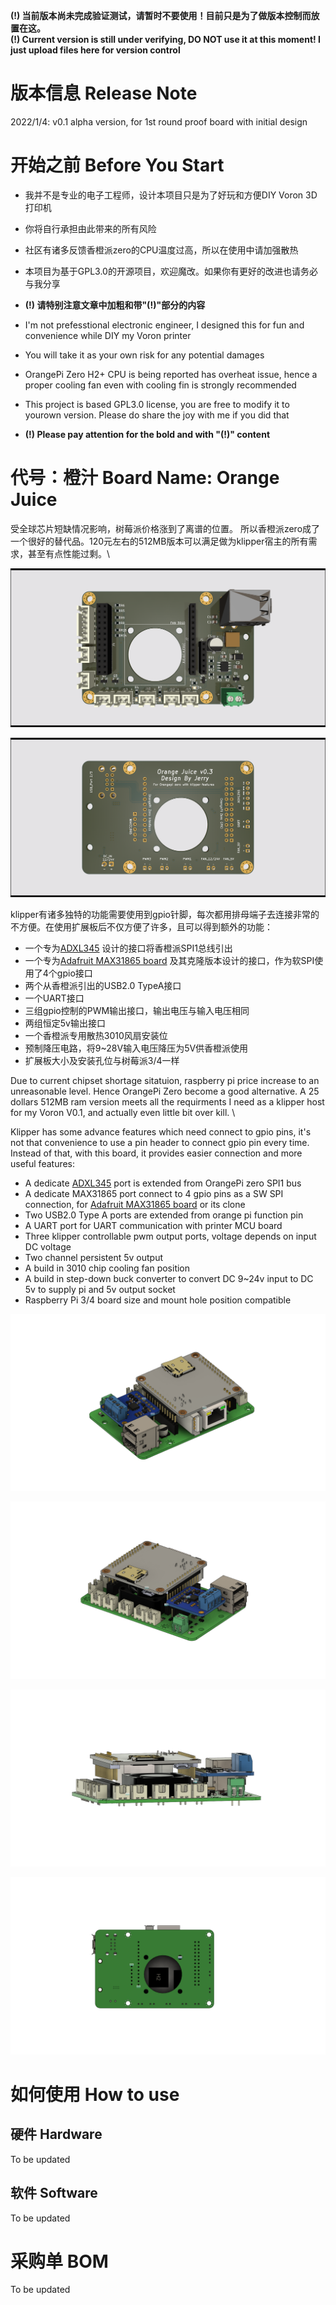 **(!) 当前版本尚未完成验证测试，请暂时不要使用！目前只是为了做版本控制而放置在这。** \
**(!) Current version is still under verifying, DO NOT use it at this moment! I just upload files here for version control**

# 版本信息 Release Note
2022/1/4: v0.1 alpha version, for 1st round proof board with initial design

# 开始之前 Before You Start 
- 我并不是专业的电子工程师，设计本项目只是为了好玩和方便DIY Voron 3D打印机
- 你将自行承担由此带来的所有风险
- 社区有诸多反馈香橙派zero的CPU温度过高，所以在使用中请加强散热
- 本项目为基于GPL3.0的开源项目，欢迎魔改。如果你有更好的改进也请务必与我分享 
- **(!) 请特别注意文章中加粗和带"(!)"部分的内容**

- I'm not prefesstional electronic engineer, I designed this for fun and convenience while DIY my Voron printer
- You will take it as your own risk for any potential damages
- OrangePi Zero H2+ CPU is being reported has overheat issue, hence a proper cooling fan even with cooling fin is strongly recommended
- This project is based GPL3.0 license, you are free to modify it to yourown version. Please do share the joy with me if you did that
- **(!) Please pay attention for the bold and with "(!)" content**

# 代号：橙汁 Board Name: Orange Juice
受全球芯片短缺情况影响，树莓派价格涨到了离谱的位置。
所以香橙派zero成了一个很好的替代品。120元左右的512MB版本可以满足做为klipper宿主的所有需求，甚至有点性能过剩。\

![](images/orange_juice_board_front.png)  

![](images/orange_juice_board_back.png)  

klipper有诸多独特的功能需要使用到gpio针脚，每次都用排母端子去连接非常的不方便。在使用扩展板后不仅方便了许多，且可以得到额外的功能：
- 一个专为[ADXL345](https://www.adafruit.com/product/1231) 设计的接口将香橙派SPI1总线引出
- 一个专为[Adafruit MAX31865 board](https://www.adafruit.com/product/3328) 及其克隆版本设计的接口，作为软SPI使用了4个gpio接口
- 两个从香橙派引出的USB2.0 TypeA接口
- 一个UART接口
- 三组gpio控制的PWM输出接口，输出电压与输入电压相同
- 两组恒定5v输出接口
- 一个香橙派专用散热3010风扇安装位
- 预制降压电路，将9~28V输入电压降压为5V供香橙派使用
- 扩展板大小及安装孔位与树莓派3/4一样

Due to current chipset shortage sitatuion, raspberry pi price increase to an unreasonable level. 
Hence OrangePi Zero become a good alternative. A 25 dollars 512MB ram version meets all the requirments I need as a klipper host for my Voron V0.1, and actually even little bit over kill. \

Klipper has some advance features which need connect to gpio pins, it's not that convenience to use a pin header to connect gpio pin every time. Instead of that, with this board, it provides easier connection and more useful features:
- A dedicate [ADXL345](https://www.adafruit.com/product/1231) port is extended from OrangePi zero SPI1 bus
- A dedicate MAX31865 port connect to 4 gpio pins as a SW SPI connection, for [Adafruit MAX31865 board](https://www.adafruit.com/product/3328) or its clone
- Two USB2.0 Type A ports are extended from orange pi function pin
- A UART port for UART communication with printer MCU board
- Three klipper controllable pwm output ports, voltage depends on input DC voltage
- Two channel persistent 5v output
- A build in 3010 chip cooling fan position
- A build in step-down buck converter to convert DC 9~24v input to DC 5v to supply pi and 5v output socket
- Raspberry Pi 3/4 board size and mount hole position compatible 

![](images/top.png)  

![](images/back.png)  

![](images/front.png)  

![](images/bottom.png)  

# 如何使用 How to use
## 硬件 Hardware
To be updated
## 软件 Software
To be updated

# 采购单 BOM
To be updated

